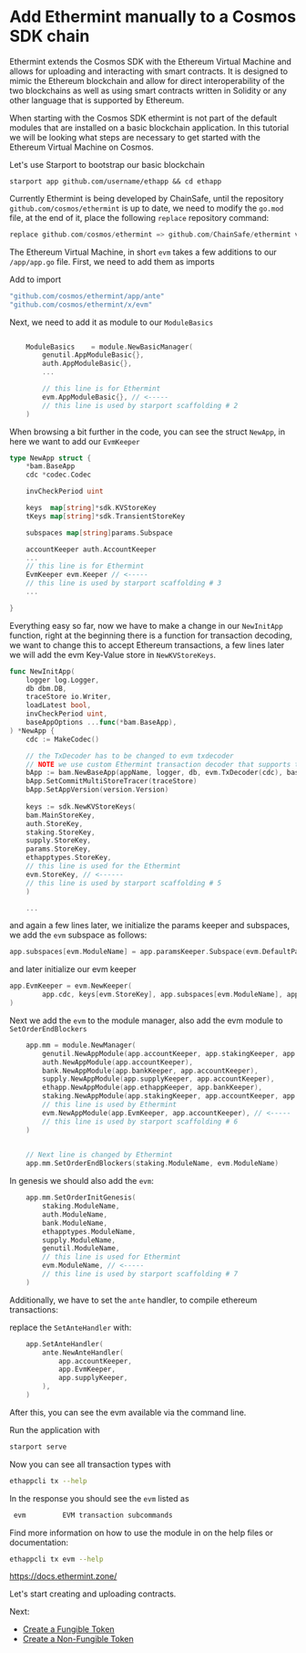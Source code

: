 # Add Ethermint manually to a Cosmos SDK chain

Ethermint extends the Cosmos SDK with the Ethereum Virtual Machine and allows for uploading and interacting with smart contracts. It is designed to mimic the Ethereum blockchain and allow for direct interoperability of the two blockchains as well as using smart contracts written in Solidity or any other language that is supported by Ethereum.

When starting with the Cosmos SDK ethermint is not part of the default modules that are installed on a basic blockchain application. In this tutorial we will be looking what steps are necessary to get started with the Ethereum Virtual Machine on Cosmos.

Let's use Starport to bootstrap our basic blockchain

`starport app github.com/username/ethapp && cd ethapp`

Currently Ethermint is being developed by ChainSafe, until the repository `github.com/cosmos/ethermint` is up to date, we need to modify the `go.mod` file, at the end of it, place the following `replace` repository command:

```go
replace github.com/cosmos/ethermint => github.com/ChainSafe/ethermint v0.2.1
```
 
The Ethereum Virtual Machine, in short `evm` takes a few additions to our `/app/app.go` file. First, we need to add them as imports

Add to import
```go
"github.com/cosmos/ethermint/app/ante"
"github.com/cosmos/ethermint/x/evm"
```

Next, we need to add it as module to our `ModuleBasics`

```go

	ModuleBasics    = module.NewBasicManager(
		genutil.AppModuleBasic{},
        auth.AppModuleBasic{},
        ...

		// this line is for Ethermint
		evm.AppModuleBasic{}, // <-----
        // this line is used by starport scaffolding # 2
    )
```

When browsing a bit further in the code, you can see the struct `NewApp`, in here we want to add our `EvmKeeper`

```go
type NewApp struct {
	*bam.BaseApp
	cdc *codec.Codec

	invCheckPeriod uint

	keys  map[string]*sdk.KVStoreKey
	tKeys map[string]*sdk.TransientStoreKey

	subspaces map[string]params.Subspace

    accountKeeper auth.AccountKeeper
    ...
    // this line is for Ethermint
	EvmKeeper evm.Keeper // <-----
    // this line is used by starport scaffolding # 3
    ...

}

```

Everything easy so far, now we have to make a change in our `NewInitApp` function, right at the beginning there is a function for transaction decoding, we want to change this to accept Ethereum transactions, a few lines later we will add the evm Key-Value store in `NewKVStoreKeys`.

```go
func NewInitApp(
	logger log.Logger,
	db dbm.DB,
	traceStore io.Writer,
	loadLatest bool,
	invCheckPeriod uint,
	baseAppOptions ...func(*bam.BaseApp),
) *NewApp {
	cdc := MakeCodec()

	// the TxDecoder has to be changed to evm txdecoder
	// NOTE we use custom Ethermint transaction decoder that supports the sdk.Tx interface instead of sdk.StdTx
	bApp := bam.NewBaseApp(appName, logger, db, evm.TxDecoder(cdc), baseAppOptions...) // <------
	bApp.SetCommitMultiStoreTracer(traceStore)
    bApp.SetAppVersion(version.Version)
    
    keys := sdk.NewKVStoreKeys(
    bam.MainStoreKey,
    auth.StoreKey,
    staking.StoreKey,
    supply.StoreKey,
    params.StoreKey,
    ethapptypes.StoreKey,
    // this line is used for the Ethermint
    evm.StoreKey, // <------
    // this line is used by starport scaffolding # 5
    )

    ...
```

and again a few lines later, we initialize the params keeper and subspaces, we add the `evm` subspace as follows:

```go
app.subspaces[evm.ModuleName] = app.paramsKeeper.Subspace(evm.DefaultParamspace)
```

and later initialize our evm keeper

```go
app.EvmKeeper = evm.NewKeeper(
		app.cdc, keys[evm.StoreKey], app.subspaces[evm.ModuleName], app.accountKeeper,
)
```

Next we add the `evm` to the module manager, also add the evm module to `SetOrderEndBlockers` 

```go
	app.mm = module.NewManager(
		genutil.NewAppModule(app.accountKeeper, app.stakingKeeper, app.BaseApp.DeliverTx),
		auth.NewAppModule(app.accountKeeper),
		bank.NewAppModule(app.bankKeeper, app.accountKeeper),
		supply.NewAppModule(app.supplyKeeper, app.accountKeeper),
		ethapp.NewAppModule(app.ethappKeeper, app.bankKeeper),
		staking.NewAppModule(app.stakingKeeper, app.accountKeeper, app.supplyKeeper),
		// this line is used by Ethermint
		evm.NewAppModule(app.EvmKeeper, app.accountKeeper), // <-----
		// this line is used by starport scaffolding # 6
    )
    

	// Next line is changed by Ethermint
	app.mm.SetOrderEndBlockers(staking.ModuleName, evm.ModuleName)
```

In genesis we should also add the `evm`:

```go
	app.mm.SetOrderInitGenesis(
		staking.ModuleName,
		auth.ModuleName,
		bank.ModuleName,
		ethapptypes.ModuleName,
		supply.ModuleName,
		genutil.ModuleName,
		// this line is used for Ethermint
		evm.ModuleName, // <-----
		// this line is used by starport scaffolding # 7
	)
```

Additionally, we have to set the `ante` handler, to compile ethereum transactions:

replace the `SetAnteHandler` with:


```go
	app.SetAnteHandler(
		ante.NewAnteHandler(
			app.accountKeeper,
			app.EvmKeeper,
			app.supplyKeeper,
		),
	)
```

After this, you can see the evm available via the command line.

Run the application with 

```bash
starport serve
```

Now you can see all transaction types with

```bash
ethappcli tx --help
```

In the response you should see the `evm` listed as

```bash
 evm         EVM transaction subcommands
```

Find more information on how to use the module in on the help files or documentation:

```bash
ethappcli tx evm --help
```

https://docs.ethermint.zone/

Let's start creating and uploading contracts.

Next:

- [Create a Fungible Token](04%20Use%20Cases/02_erc20/02_erc20.md)
- [Create a Non-Fungible Token](04%20Use%20Cases/04_nft/04_nft.md)